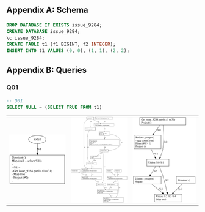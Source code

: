 ## Appendix A: Schema

```sql
DROP DATABASE IF EXISTS issue_9284;
CREATE DATABASE issue_9284;
\c issue_9284;
CREATE TABLE t1 (f1 BIGINT, f2 INTEGER);
INSERT INTO t1 VALUES (0, 0), (1, 1), (2, 2);
```

## Appendix B: Queries

### Q01

```sql
-- Q01
SELECT NULL = (SELECT TRUE FROM t1)
```

<table style="text-align: center";>
  <tbody>
  <tr>
    <td><img src="8a6877ae/raw-plan.svg" alt="Q1-raw-plan" style="width: 100%" /></td>
    <td><img src="8a6877ae/decorrelated-plan.svg" alt="Q1-decorrelated-plan" style="width: 100%" /></td>
    <td><img src="8a6877ae/optimized-plan.svg" alt="Q1-optimized-plan" style="width: 100%" /></td>
  </tr>
  </tbody>
</table>
